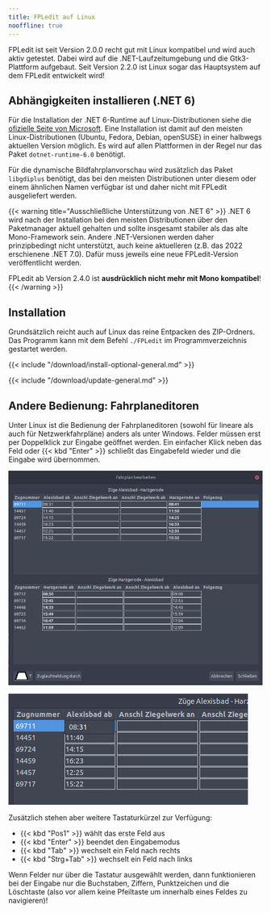 ```yaml
---
title: FPLedit auf Linux
nooffline: true
---
```


FPLedit ist seit Version 2.0.0 recht gut mit Linux kompatibel und wird auch aktiv getestet. Dabei wird auf die .NET-Laufzeitumgebung und die Gtk3-Plattform aufgebaut. Seit Version 2.2.0 ist Linux sogar das Hauptsystem auf dem FPLedit entwickelt wird!

## Abhängigkeiten installieren (.NET 6)
Für die Installation der .NET 6-Runtime auf Linux-Distributionen siehe die [ofizielle Seite von Microsoft](https://dotnet.microsoft.com/en-us/download/dotnet/6.0/runtime?initial-os=linux). Eine Installation ist damit auf den meisten Linux-Distributionen (Ubuntu, Fedora, Debian, openSUSE) in einer halbwegs aktuellen Version möglich. Es wird auf allen Plattformen in der Regel nur das Paket `dotnet-runtime-6.0` benötigt.

Für die dynamische Bildfahrplanvorschau wird zusätzlich das Paket `libgdiplus` benötigt, das bei den meisten Distributionen unter diesem oder einem ähnlichen Namen verfügbar ist und daher nicht mit FPLedit ausgeliefert werden.

{{< warning title="Ausschließliche Unterstützung von .NET 6" >}}
.NET 6 wird nach der Installation bei den meisten Distributionen über den Paketmanager aktuell gehalten und sollte insgesamt stabiler als das alte Mono-Framework sein. Andere .NET-Versionen werden daher prinzipbedingt nicht unterstützt, auch keine aktuelleren (z.B. das 2022 erschienene .NET 7.0). Dafür muss jeweils eine neue FPLedit-Version veröffentlicht werden.

FPLedit ab Version 2.4.0 ist **ausdrücklich nicht mehr mit Mono kompatibel**!
{{< /warning >}}

## Installation
Grundsätzlich reicht auch auf Linux das reine Entpacken des ZIP-Ordners. Das Programm kann mit dem Befehl `./FPLedit` im Programmverzeichnis gestartet werden.

{{< include "/download/install-optional-general.md" >}}

{{< include "/download/update-general.md" >}}

## Andere Bedienung: Fahrplaneditoren
Unter Linux ist die Bedienung der Fahrplaneditoren (sowohl für lineare als auch für Netzwerkfahrpläne) anders als unter Windows. Felder müssen erst per Doppelklick zur Eingabe geöffnet werden. Ein einfacher Klick neben das Feld oder {{< kbd "Enter" >}} schließt das Eingabefeld wieder und die Eingabe wird übernommen.

![Editorfenster (hier lineare Strecke) unter Linux](editor-linux.png)

![Eingabemodus des Editors unter Linux](editor-eingabe.png)

Zusätzlich stehen aber weitere Tastaturkürzel zur Verfügung:

* {{< kbd "Pos1" >}} wählt das erste Feld aus
* {{< kbd "Enter" >}} beendet den Eingabemodus
* {{< kbd "Tab" >}} wechselt ein Feld nach rechts
* {{< kbd "Strg+Tab" >}} wechselt ein Feld nach links

Wenn Felder nur über die Tastatur ausgewählt werden, dann funktionieren bei der Eingabe nur die Buchstaben, Ziffern, Punktzeichen und die Löschtaste (also vor allem keine Pfeiltaste um innerhalb eines Feldes zu navigieren)!
